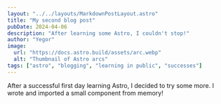 ```yaml
---
layout: "../../layouts/MarkdownPostLayout.astro"
title: "My second blog post"
pubDate: 2024-04-06
description: "After learning some Astro, I couldn't stop!"
author: "Yegor"
image:
  url: "https://docs.astro.build/assets/arc.webp"
  alt: "Thumbnail of Astro arcs"
tags: ["astro", "blogging", "learning in public", "successes"]
---
```


After a successful first day learning Astro, I decided to try some more.
I wrote and imported a small component from memory!
